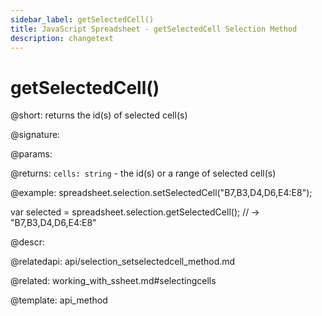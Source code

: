 ```yaml
---
sidebar_label: getSelectedCell() 
title: JavaScript Spreadsheet - getSelectedCell Selection Method
description: changetext
---
```


# getSelectedCell()

@short: returns the id(s) of selected cell(s)

@signature:

@params:

@returns:
`cells: string` - the id(s) or a range of selected cell(s)

@example:
spreadsheet.selection.setSelectedCell("B7,B3,D4,D6,E4:E8");

var selected = spreadsheet.selection.getSelectedCell(); // -> "B7,B3,D4,D6,E4:E8"

@descr:

@relatedapi:
api/selection_setselectedcell_method.md

@related:
working_with_ssheet.md#selectingcells

@template: api_method